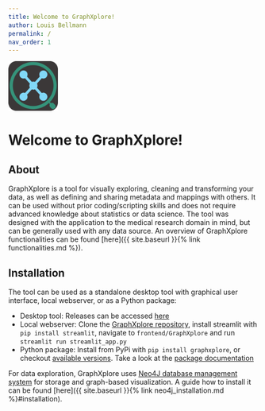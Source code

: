 ```yaml
---
title: Welcome to GraphXplore!
author: Louis Bellmann
permalink: /
nav_order: 1
---
```


<img src="./graphxplore_icon.png" alt="drawing" width="100"/>

# Welcome to GraphXplore!

## About

GraphXplore is a tool for visually exploring, cleaning and transforming your data, as well as defining and sharing 
metadata and mappings with others. It can be used without prior coding/scripting skills and does not require 
advanced knowledge about statistics or data science. The tool was designed with the application to the medical 
research domain in mind, but can be generally used with any data source. An overview of GraphXplore functionalities can 
be found [here]({{ site.baseurl }}{% link functionalities.md %}).

## Installation

The tool can be used as a standalone desktop tool with graphical user interface, local webserver, or as a Python package:
 - Desktop tool: Releases can be accessed [here](https://github.com/UKEIAM/graphxplore/releases)
 - Local webserver: Clone the [GraphXplore repository](https://github.com/UKEIAM/graphxplore), install streamlit with `pip install streamlit`, navigate to 
  `frontend/GraphXplore` and run `streamlit run streamlit_app.py`
 - Python package: Install from PyPi with `pip install graphxplore`, or checkout 
   [available versions](https://pypi.org/project/graphxplore/). Take a look at the [package documentation](https://graphxplore.readthedocs.io/en/latest/)

For data exploration, GraphXplore uses [Neo4J database management system](https://neo4j.com/) for storage and 
graph-based visualization. A guide how to install it can be found 
[here]({{ site.baseurl }}{% link neo4j_installation.md %}#installation).